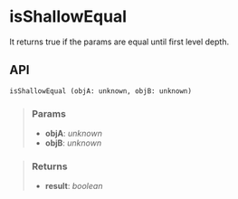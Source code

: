 # isShallowEqual
It returns true if the params are equal until first level depth.

## API

```tsx
isShallowEqual (objA: unknown, objB: unknown) 
```

> ### Params
>
> - __objA__: _unknown_
> - __objB__: _unknown_
>

> ### Returns
>
> - __result__: _boolean_
>
